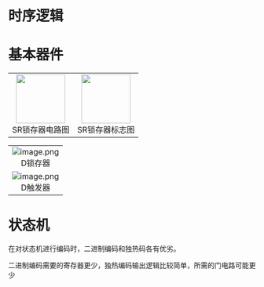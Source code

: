 # 时序逻辑
# 基本器件
<table>
    <tr>
        <td >
        <center>
        <img src="https://pic.imgdb.cn/item/669341d7d9c307b7e92e2fab.png" height = "100"/>
        <br/>SR锁存器电路图
        </center>
        </td>
        <td ><center><img src="https://pic.imgdb.cn/item/66934448d9c307b7e930b551.png" height = "100" />
        <br/>SR锁存器标志图
        </center></td>
    </tr>
</table>
<table>
    <tr> 
    <td> <center>
    <img src="https://pic.imgdb.cn/item/6693575ad9c307b7e946ac8d.png" alt="image.png">
    <br/>D锁存器
    </td> </center>
    </tr>
    <tr> 
    <td> <center>
    <img src="https://pic.imgdb.cn/item/66935898d9c307b7e948279d.png" alt="image.png">
    <br>D触发器
    </td> </center>
    </tr>
</table>

# 状态机
在对状态机进行编码时，二进制编码和独热码各有优劣。

二进制编码需要的寄存器更少，独热编码输出逻辑比较简单，所需的门电路可能更少
